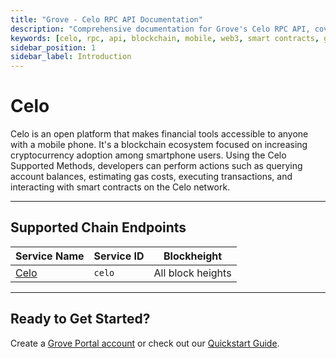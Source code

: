 ```yaml
---
title: "Grove - Celo RPC API Documentation"
description: "Comprehensive documentation for Grove's Celo RPC API, covering endpoint details and integration strategies for blockchain developers."
keywords: [celo, rpc, api, blockchain, mobile, web3, smart contracts, grove, pocket, pokt]
sidebar_position: 1
sidebar_label: Introduction
---
```


# Celo

Celo is an open platform that makes financial tools accessible to anyone with a mobile phone. It's a blockchain ecosystem focused on increasing cryptocurrency adoption among smartphone users. Using the Celo Supported Methods, developers can perform actions such as querying account balances, estimating gas costs, executing transactions, and interacting with smart contracts on the Celo network.

---

## Supported Chain Endpoints

| Service Name                             | Service ID        | Blockheight         |
| ---------------------------------------- | ----------------- | ------------------- |
| [Celo](./endpoints/celo) | `celo`    | All block heights |

---

## Ready to Get Started?

Create a [Grove Portal account](https://portal.grove.city) or check out our [Quickstart Guide](/guides/getting-started/quickstart).
